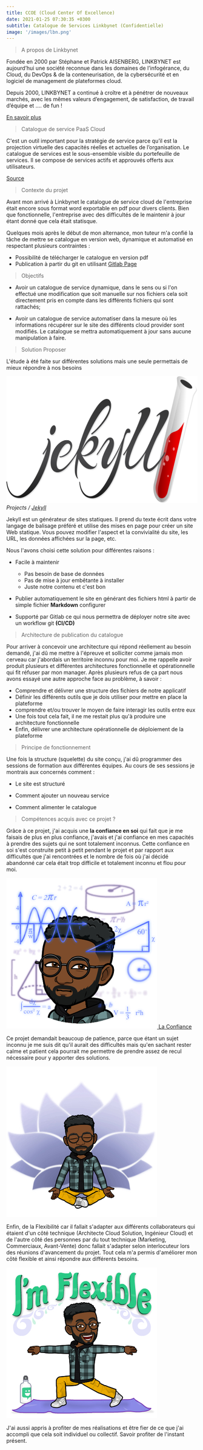 ```yaml
---
title: CCOE (Cloud Center Of Excellence)
date: 2021-01-25 07:30:35 +0300
subtitle: Catalogue de Services Linkbynet (Confidentielle)
image: '/images/lbn.png'
---
```


> A propos de Linkbynet 

Fondée en 2000 par Stéphane et Patrick AISENBERG, LINKBYNET est aujourd’hui une société reconnue dans les domaines de l’infogérance, du Cloud, du DevOps & de la conteneurisation, de la cybersécurité et en logiciel de management de plateformes cloud.

Depuis 2000, LINKBYNET a continué à croître et à pénétrer de nouveaux marchés, avec les mêmes valeurs d’engagement, de satisfaction, de travail d’équipe et …. de fun !

[En savoir plus](https://www.linkbynet.com/fr/a-propos)

> Catalogue de service PaaS Cloud 

C'est un outil important pour la stratégie de service parce qu’il est la projection virtuelle des capacités réelles et actuelles de l’organisation. Le catalogue de services est le sous-ensemble visible du portefeuille de services. Il se compose de services actifs et approuvés offerts aux utilisateurs.

[Source](https://www.bing.com/search?q=c%27est+quoi+un+catalogue+de+service+%3F&qs=n&form=QBRE&sp=-1&pq=c%27est+quoi+un+catalogue+de+service+%3F&sc=0-36&sk=&cvid=44F57EA8B72B41978DDDD504A9477F92)

> Contexte du projet 

Avant mon arrivé à Linkbynet le catalogue de service cloud de l'entreprise était encore sous format word exportable en pdf pour divers clients. Bien que fonctionnelle, l'entreprise avec des difficultés de le maintenir à jour étant donné que cela était statisque. 

Quelques mois après le début de mon alternance, mon tuteur m'a confié la tâche de mettre se catalogue en version web, dynamique et automatisé en respectant plusieurs contraintes : 

- Possibilité de télécharger le catalogue en version pdf 
- Publication à partir du git en utilisant [Gitlab Page](https://docs.gitlab.com/ee/user/project/pages/)

> Objectifs 

  - Avoir un catalogue de service dynamique, dans le sens ou si l'on effectué une modification que soit manuelle sur nos fichiers cela soit directement pris en compte dans les différents fichiers qui sont rattachés; 

  - Avoir un catalogue de service automatiser dans la mesure où les informations récupérer sur le site des différents cloud provider sont modifiés. Le catalogue se mettra automatiquement à jour sans aucune manipulation à faire.

> Solution Proposer

L'étude à été faite sur différentes solutions mais une seule permettais de mieux répondre à nos besoins

<div class="gallery-box">
  <div class="gallery">
    <img src="/images/jekyll.svg" alt="Project">
  </div>
  <em>Projects / <a href="https://jekyllrb.com/" target="_blank">Jekyll</a></em>
</div>

Jekyll est un générateur de sites statiques. Il prend du texte écrit dans votre langage de balisage préféré et utilise des mises en page pour créer un site Web statique. Vous pouvez modifier l'aspect et la convivialité du site, les URL, les données affichées sur la page, etc.

Nous l'avons choisi cette solution pour différentes raisons :

- Facile à maintenir 
  * Pas besoin de base de données
  * Pas de mise à jour embêtante à installer
  * Juste notre contenu et c'est bon 

- Publier automatiquement le site en générant des fichiers html à partir de simple fichier **Markdown** configurer 

- Supporté par Gitlab ce qui nous permettra de déployer notre site avec un workflow git **(CI/CD)**

> Architecture de publication du catalogue 

Pour arriver à concevoir une architecture qui répond réellement au besoin demandé, j'ai dû me mettre à l'épreuve et solliciter comme jamais mon cerveau car j'abordais un territoire inconnu pour moi. Je me rappelle avoir produit plusieurs et différentes architectures fonctionnelle et opérationnelle qui fit réfuser par mon manager. Après plusieurs refus de ça part nous avons essayé une autre approche face au problème, à savoir : 

  - Comprendre et délivrer une structure des fichiers de notre applicatif 
  - Définir les différents outils que je dois utiliser pour mettre en place la plateforme 
  - comprendre et/ou trouver le moyen de faire interagir les outils entre eux 
  - Une fois tout cela fait, il ne me restait plus qu'à produire une architecture fonctionnelle 
  - Enfin, délivrer une architecture opérationnelle de déploiement de la plateforme 

> Principe de fonctionnement 

Une fois la structure (squelette) du site conçu, j'ai dû programmer des sessions de formation aux différentes équipes. Au cours de ses sessions je montrais aux concernés comment :

- Le site est structuré

- Comment ajouter un nouveau service

- Comment alimenter le catalogue

> Compétences acquis avec ce projet ?

Grâce à ce projet, j'ai acquis une **la confiance en soi** qui fait que je me faisais de plus en plus confiance, j'avais et j'ai confiance en mes capacités à prendre des sujets qui ne sont totalement inconnus. Cette confiance en soi s'est construite petit à petit pendant le projet et par rapport aux difficultés que j'ai rencontrées et le nombre de fois où j'ai décidé abandonné car cela était trop difficile et totalement inconnu et flou pour moi. 

<div class="gallery-box">
  <div class="gallery">
    <a href="https://www.credly.com/badges/bace27f2-f367-4f95-98da-8baec1ca43dd/public_url" target="_blank"><img src="/images/me9.jpg" alt="La Patience"> La Confiance </a>
</div>


Ce projet demandait beaucoup de patience, parce que étant un sujet inconnu je me suis dit qu'il aurait des difficultés mais qu'en sachant rester calme et patient cela pourrait me permettre de prendre assez de recul nécessaire pour y apporter des solutions.

<div class="gallery-box">
  <div class="gallery">
    <a href="https://www.credly.com/badges/bace27f2-f367-4f95-98da-8baec1ca43dd/public_url" target="_blank"><img src="/images/me8.jpg" alt="La Patience"></a>
</div>


Enfin, de la Flexibilité car il fallait s'adapter aux différents collaborateurs qui étaient d'un côté technique (Architecte Cloud Solution, Ingénieur Cloud) et de l'autre côté des personnes par du tout technique (Marketing, Commerciaux, Avant-Vente) donc fallait s'adapter selon interlocuteur lors des réunions d'avancement du projet. Tout cela m'a permis d'améliorer mon côté flexible et ainsi répondre aux différents besoins. 

<div class="gallery-box">
  <div class="gallery">
    <a href="https://www.credly.com/badges/bace27f2-f367-4f95-98da-8baec1ca43dd/public_url" target="_blank"><img src="/images/me11.jpg" alt="La Patience"></a>
  </div>
</div>

J'ai aussi appris à profiter de mes réalisations et être fier de ce que j'ai accompli que cela soit individuel ou collectif. Savoir profiter de l'instant présent.
